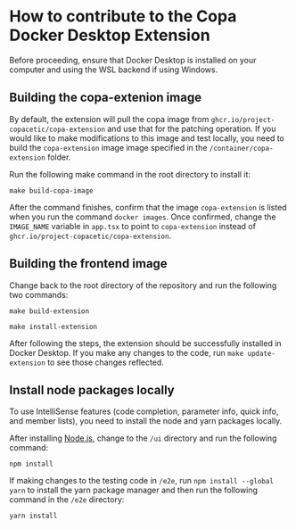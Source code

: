# How to contribute to the Copa Docker Desktop Extension

Before proceeding, ensure that Docker Desktop is installed on your computer and using the WSL backend if using Windows.

## Building the copa-extenion image
By default, the extension will pull the copa image from `ghcr.io/project-copacetic/copa-extension` and use that for the patching operation. If you would like to make modifications to this image and test locally, you need to build the `copa-extension` image image specified in the `/container/copa-extension` folder.

Run the following make command in the root directory to install it:

```
make build-copa-image
```
After the command finishes, confirm that the image `copa-extension` is listed when you run the command `docker images`. Once confirmed, change the `IMAGE_NAME` variable in `app.tsx` to point to  `copa-extension` instead of `ghcr.io/project-copacetic/copa-extension`.

## Building the frontend image

Change back to the root directory of the repository and run the following two commands:

```
make build-extension
```
```
make install-extension
```
After following the steps, the extension should be successfully installed in Docker Desktop. If you make any changes to the code, run `make update-extension` to see those changes reflected. 

## Install node packages locally

To use IntelliSense features (code completion, parameter info, quick info, and member lists), you need to install the node and yarn packages locally.

After installing [Node.js](https://nodejs.org/en/download/package-manager/), change to the `/ui` directory and run the following command:

```
npm install
```
If making changes to the testing code in `/e2e`, run `npm install --global yarn` to install the yarn package manager and then run the following command in the `/e2e` directory:
```
yarn install
```

